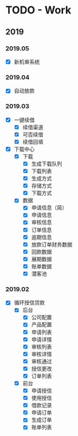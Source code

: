 # TODO - Work

## 2019

### 2019.05

- [X] 新机审系统

### 2019.04

- [X] 自动放款

### 2019.03

- [X] 一键续借
    - [X] 续借渠道
    - [X] 可否续借
    - [X] 续借回填
- [X] 下载中心
    - [X] 下载
        - [X] 生成下载队列
        - [X] 下载列表
        - [X] 生成方式
        - [X] 存储方式
        - [X] 下载方式
    - [X] 数据
        - [X] 申请信息（简）
        - [X] 申请信息
        - [X] 审核信息
        - [X] 订单信息
        - [X] 逾期信息
        - [X] 放款订单财务数据
        - [X] 回款数据
        - [X] 展期数据
        - [X] 账单数据
        - [X] 潜客池

### 2019.02

- [X] 循环授信贷款
    - [X] 后台
        - [X] 公司配置
        - [X] 产品配置
        - [X] 申请列表
        - [X] 申请详情
        - [X] 审核列表
        - [X] 审核详情
        - [X] 审核通过
        - [X] 授信更改
        - [X] 订单列表
    - [X] 前台
        - [X] 申请授信
        - [X] 使用授信
        - [X] 借款记录
        - [X] 申请订单
        - [X] 生成订单
        - [X] 账单列表
